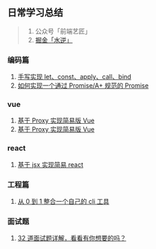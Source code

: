 ## 日常学习总结

> 1. 公众号「前端艺匠」
> 2. [掘金「水逆」](https://juejin.im/user/4388906147258711)

### 编码篇

1. [手写实现 let、const、apply、call、bind](./src/intervuew/手写实现let、const、apply、call、bind.md)
2. [如何实现一个通过 Promise/A+ 规范的 Promise](./src/basis/如何实现一个通过PromiseA+规范的Promise.md)

### vue

1. [基于 Proxy 实现简易版 Vue](./src/vue/1.基于Proxy实现简易版Vue.md)
2. [基于 Proxy 实现简易版 Vue](./src/vue/2.从源码层面解读16道Vue常考面试题.md)

### react

1. [基于 jsx 实现简易 react](./src/react/1.基于jsx实现简易react.md)

### 工程篇

1. [从 0 到 1 整合一个自己的 cli 工具](./src/project/从0到1整合一个自己的cli工具.md)

### 面试题

1. [32 道面试题详解，看看有你想要的吗？](./src/interview/32道面试题详解，看看有你想要的吗？.md)

